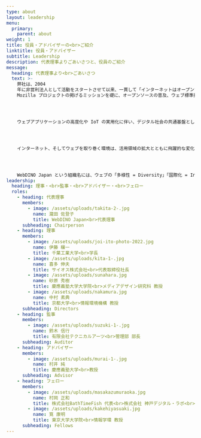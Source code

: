 ```yaml
---
type: about
layout: leadership
menu:
  primary:
    parent: about
weight: 1
title: 役員・アドバイザーの<br>ご紹介
linktitle: 役員・アドバイザー
subtitle: Leadership
description: 代表理事よりごあいさつと、役員のご紹介
message:
  heading: 代表理事より<br>ごあいさつ
  text: >-
    弊社は、2004
    年に非営利法人として活動をスタートさせて以来、一貫して「インターネットはオープンで、すべての人がアクセス可能な公共の資産であるべき」という
    Mozilla プロジェクトの掲げるミッションを礎に、オープンソースの普及、ウェブ標準技術の推進、OSS コミュニティの支援に努めてまいりました。




    ウェブアプリケーションの高度化や IoT の実用化に伴い、デジタル社会の共通基盤としてウェブが注目を浴びる中、2017 年 7 月には社名を WebDINO Japan と改め、ウェブ技術を中心とした研究開発やコンサルティング、人材育成など、新たなステージで活動の幅を広げています。




    インターネット、そしてウェブを取り巻く環境は、活用領域の拡大とともに飛躍的な変化を遂げてきましたが、コロナ禍という予期せぬ出来事をきっかけとして、ビジネス・個人利用を問わず、ウェブに触れる機会は急速に増加しました。一方で、ユーザーはもとより、開発者を含むサービス提供者側の意識と知識も多様性を極めており、私たちの活動をさらにチャレンジングなものとしています。




    WebDINO Japan という組織名には、ウェブの「多様性 = Diversity」「国際化 = Internationalization」「中立性 = Neutrality」「公開性 = Openness」という意味を込めています。設立当初から変わらないこの想いを大切に、産官学そしてコミュニティをつなぐハブとして、これまで以上により広い視野でウェブ技術の応用やオープンイノベーションの拡大をリードしてまいります。
leadership:
  heading: 理事・<br>監事・<br>アドバイザー・<br>フェロー
  roles:
    - heading: 代表理事
      members:
        - image: /assets/uploads/takita-2-.jpg
          name: 瀧田 佐登子
          title: WebDINO Japan<br>代表理事
      subheading: Chairperson
    - heading: 理事
      members:
        - image: /assets/uploads/joi-ito-photo-2022.jpg
          name: 伊藤 穰一
          title: 千葉工業大学<br>学長
        - image: /assets/uploads/kita-1-.jpg
          name: 喜多 伸夫
          title: サイオス株式会社<br>代表取締役社長
        - image: /assets/uploads/sunahara.jpg
          name: 砂原 秀樹
          title: 慶應義塾大学大学院<br>メディアデザイン研究科 教授
        - image: /assets/uploads/nakamura.jpg
          name: 中村 素典
          title: 京都大学<br>情報環境機構 教授
      subheading: Directors
    - heading: 監事
      members:
        - image: /assets/uploads/suzuki-1-.jpg
          name: 鈴木 信行
          title: 有限会社テクニカルアーツ<br>管理部 部長
      subheading: Auditor
    - heading: アドバイザー
      members:
        - image: /assets/uploads/murai-1-.jpg
          name: 村井 純
          title: 慶應義塾大学<br>教授
      subheading: Advisor
    - heading: フェロー
      members:
        - image: /assets/uploads/masakazumuraoka.jpg
          name: 村岡 正和
          title: 株式会社BathTimeFish 代表<br>株式会社 神戸デジタル・ラボ<br>執行役員
        - image: /assets/uploads/kakehiyasuaki.jpg
          name: 筧 康明
          title: 東京大学大学院<br>情報学環 教授
      subheading: Fellows
---
```

